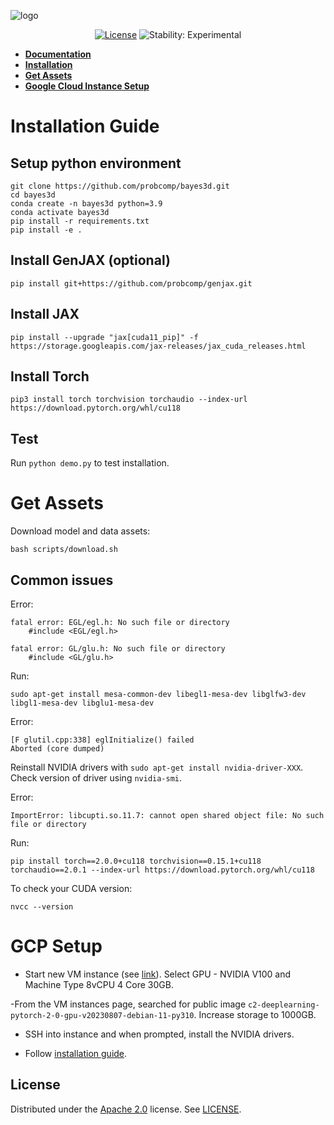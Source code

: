 ![logo][logo]

<div align="center">

[![License][license]][license-url]
![Stability: Experimental][experimental-badge]

</div>

- **[Documentation](https://probcomp.github.io/bayes3d/bayes3d/)**
- **[Installation](#installation-guide)**
- **[Get Assets](#get-assets)**
- **[Google Cloud Instance Setup](#gcp-setup)**

# Installation Guide
## Setup python environment
```
git clone https://github.com/probcomp/bayes3d.git
cd bayes3d
conda create -n bayes3d python=3.9
conda activate bayes3d
pip install -r requirements.txt
pip install -e .
```

## Install GenJAX (optional)
```
pip install git+https://github.com/probcomp/genjax.git
```

## Install JAX
```
pip install --upgrade "jax[cuda11_pip]" -f https://storage.googleapis.com/jax-releases/jax_cuda_releases.html
```


## Install Torch
```
pip3 install torch torchvision torchaudio --index-url https://download.pytorch.org/whl/cu118
```

## Test
Run `python demo.py` to test installation.


# Get Assets

Download model and data assets:
```
bash scripts/download.sh
```

## Common issues

Error:
```
fatal error: EGL/egl.h: No such file or directory
    #include <EGL/egl.h>

fatal error: GL/glu.h: No such file or directory
    #include <GL/glu.h>
```
Run:
```
sudo apt-get install mesa-common-dev libegl1-mesa-dev libglfw3-dev libgl1-mesa-dev libglu1-mesa-dev
```

Error:
```
[F glutil.cpp:338] eglInitialize() failed
Aborted (core dumped)
```
Reinstall NVIDIA drivers with `sudo apt-get install nvidia-driver-XXX`. Check version of driver using `nvidia-smi`.

Error:
```
ImportError: libcupti.so.11.7: cannot open shared object file: No such file or directory
```
Run:
```
pip install torch==2.0.0+cu118 torchvision==0.15.1+cu118 torchaudio==2.0.1 --index-url https://download.pytorch.org/whl/cu118
```

To check your CUDA version:
```
nvcc --version
```


# GCP Setup
- Start new VM instance (see [link](https://cloud.google.com/compute/docs/instances/create-start-instance)). Select GPU - NVIDIA V100 and Machine Type 8vCPU 4 Core 30GB.

-From the VM instances page, searched for public image `c2-deeplearning-pytorch-2-0-gpu-v20230807-debian-11-py310`. Increase storage to 1000GB.

- SSH into instance and when prompted, install the NVIDIA drivers.

- Follow [installation guide](#installation-guide).

## License

Distributed under the [Apache 2.0](LICENSE) license. See [LICENSE](LICENSE).

[experimental-badge]: https://img.shields.io/badge/stability-experimental-orange.svg
[license-url]: LICENSE
[license]: https://img.shields.io/badge/License-Apache_2.0-brightgreen.svg
[logo]: https://github.com/probcomp/bayes3d/assets/66085644/bf4e3d42-2d70-40fa-b980-04bd4e18bf2b
